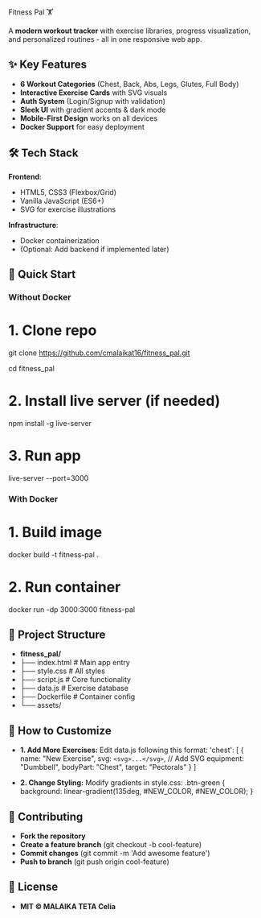 Fitness Pal 🏋️
  
A **modern workout tracker** with exercise libraries, progress visualization, and personalized routines - all in one responsive web app.

## ✨ Key Features  
- **6 Workout Categories** (Chest, Back, Abs, Legs, Glutes, Full Body)  
- **Interactive Exercise Cards** with SVG visuals  
- **Auth System** (Login/Signup with validation)  
- **Sleek UI** with gradient accents & dark mode  
- **Mobile-First Design** works on all devices  
- **Docker Support** for easy deployment  

## 🛠 Tech Stack  
**Frontend**:  
- HTML5, CSS3 (Flexbox/Grid)  
- Vanilla JavaScript (ES6+)  
- SVG for exercise illustrations  

**Infrastructure**:  
- Docker containerization  
- (Optional: Add backend if implemented later)  

## 🚀 Quick Start  

### Without Docker  
# 1. Clone repo
git clone https://github.com/cmalaikat16/fitness_pal.git

cd fitness_pal

# 2. Install live server (if needed)
npm install -g live-server

# 3. Run app
live-server --port=3000

### With Docker 
# 1. Build image
docker build -t fitness-pal .

# 2. Run container
docker run -dp 3000:3000 fitness-pal

## 📂 Project Structure
- **fitness_pal/**
- ├── index.html          # Main app entry
- ├── style.css           # All styles
- ├── script.js           # Core functionality
- ├── data.js             # Exercise database
- ├── Dockerfile          # Container config
- └── assets/             

## 🔧 How to Customize
- **1. Add More Exercises:**
Edit data.js following this format:
'chest': [
    {
        name: "New Exercise",
        svg: `<svg>...</svg>`, // Add SVG
        equipment: "Dumbbell",
        bodyPart: "Chest",
        target: "Pectorals"
    }
]

- **2. Change Styling:**
Modify gradients in style.css:
.btn-green {
    background: linear-gradient(135deg, #NEW_COLOR, #NEW_COLOR);
}

## 🤝 Contributing
- **Fork the repository**
- **Create a feature branch** (git checkout -b cool-feature)
- **Commit changes** (git commit -m 'Add awesome feature')
- **Push to branch** (git push origin cool-feature)


## 📜 License
- **MIT © MALAIKA TETA Celia**



